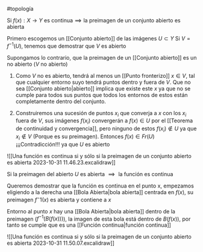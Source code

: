 #topología 

$\text{Si } f(x):X \rightarrow Y \text{ es continua} \implies \text{la preimagen de un conjunto abierto es abierta}$

Primero escogemos un [[Conjunto abierto]] de las imágenes $U \subset Y$
Si $V=f^{-1}(U)$, tenemos que demostrar que $V$ es abierto

Supongamos lo contrario, que la preimagen de un [[Conjunto abierto]] es un no abierto ($V \text{ no abierto}$)

1. Como $V$ no es abierto, tendrá al menos un [[Punto fronterizo]] $x \in V$, tal que cualquier entorno suyo tendrá puntos dentro y fuera de $V$. Que no sea [[Conjunto abierto|abierto]] implica que existe este $x$ ya que no se cumple para todos sus puntos que todos los entornos de estos están completamente dentro del conjunto.

2. Construiremos una sucesión de puntos $x_i$ que converja a $x$ con los $x_i$ fuera de $V$, sus imágenes $f(x_i)$ convergerán a $f(x) \in U$ por el [[Teorema de continuidad y convergencia]], pero ninguno de estos $f(x_i) \notin U$ ya que $x_i \notin V$ (Porque es su preimagen). Entonces $f(x) \in Fr(U)$ ¡¡¡Contradicción!!! ya que $U$ es abierto 

![[Una función es continua si y sólo si la preimagen de un conjunto abierto es abierta 2023-10-31 11.46.23.excalidraw]]


$\text{ Si la preimagen del abierto } U \text{ es abierta}$ $\implies \text{ la función es continua}$

Queremos demostrar que la función es continua en el punto x, empezamos eligiendo a la derecha una [[Bola Abierta|bola abierta]] centrada en $f(x)$, su preimagen $f^-1(x)$ es abierta y contiene a $x$

Entorno al punto $x$ hay una [[Bola Abierta|bola abierta]] dentro de la preimagen ($f^{-1}(B(f(x)))$), la imagen de esta bola está dentro de $B(f(x))$, por tanto se cumple que es una [[Función continua|función continua]]

![[Una función es continua si y sólo si la preimagen de un conjunto abierto es abierta 2023-10-31 11.50.07.excalidraw]]
